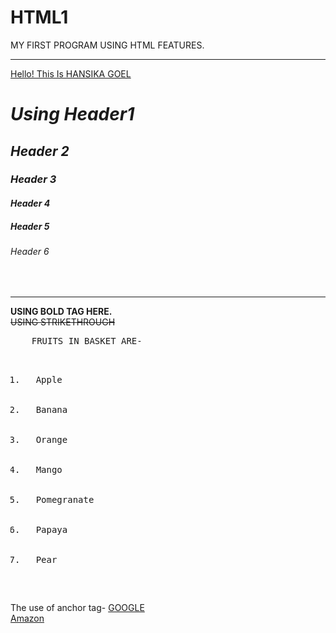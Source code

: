# HTML1
MY FIRST PROGRAM USING HTML FEATURES.
<hr> 
<!DOCTYPE html>
<html>
<head>
<title> TRYING TAGS</title>
</head>
<body>
  <u>Hello! This Is HANSIKA GOEL </u>
<i> 
<h1> Using Header1</h1>
<h2> Header 2</h2>
<h3> Header 3</h3>
<h4> Header 4</h4>
<h5> Header 5</h5>
<h6> Header 6</h6>
</i>
  <br>
  <hr>
<b> USING BOLD TAG HERE.</b>
<s> 
  <br>
     USING STRIKETHROUGH</s>
  <br>
 <pre>
    FRUITS IN BASKET ARE-
<ol>
    <li>  Apple </li>
    <li>  Banana </li>
    <li>  Orange </li>
    <li>  Mango </li>
    <li>  Pomegranate </li>
    <li>  Papaya </li>
    <li>  Pear </li>
</ol>
</pre>
<p>
The use of anchor tag-
<a href= "https://www.google.com/">GOOGLE</a>
<br>
<a href= "https://www.amazon.in/">Amazon</a>
</body>
</html>
